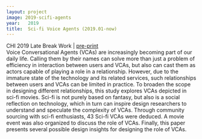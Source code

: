 ```yaml
---
layout: project
image: 2019-scifi-agents
year:   2019
title:  Sci-fi Voice Agents (2019.01-now)
---
```


<div class="metadata">CHI 2019 Late Break Work | <a href="/projects/CHI19EA-Cheng.pdf">pre-print</a></div>
Voice Conversational Agents (VCAs) are increasingly becoming part of our daily life. Calling them by their names can solve more than just a problem of efficiency in interaction between users and VCAs, but also can cast them as actors capable of playing a role in a relationship. However, due to the immature state of the technology and its related services, such relationships between users and VCAs can be limited in practice. To broaden the scope in designing different relationships, this study explores VCAs depicted in sci-fi movies. Sci-fi is not purely based on fantasy, but also is a social reflection on technology, which in turn can inspire design researchers to understand and speculate the complexity of VCAs. Through community sourcing with sci-fi enthusiasts, 43 Sci-fi VCAs were deduced. A movie event was also organized to discuss the role of VCAs. Finally, this paper presents several possible design insights for designing the role of VCAs.

